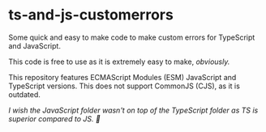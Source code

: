 # ts-and-js-customerrors
Some quick and easy to make code to make custom errors for TypeScript and JavaScript.

This code is free to use as it is extremely easy to make, *obviously.*

This repository features ECMAScript Modules (ESM) JavaScript and TypeScript versions. This does not support CommonJS (CJS), as it is outdated.

*I wish the JavaScript folder wasn't on top of the TypeScript folder as TS is superior compared to JS. :troll:*
